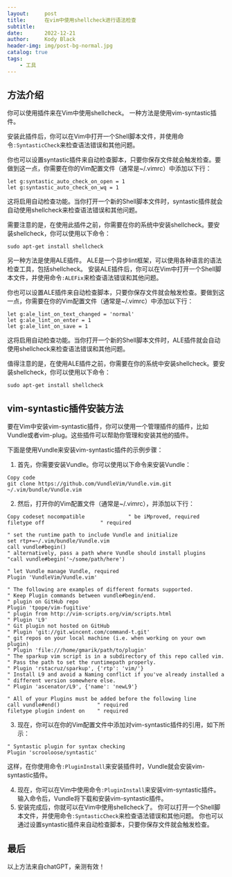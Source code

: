 ```yaml
---
layout:     post
title:      在vim中使用shellcheck进行语法检查
subtitle:   
date:       2022-12-21
author:     Kody Black
header-img: img/post-bg-normal.jpg
catalog: true
tags:
    - 工具
---
```


## 方法介绍

你可以使用插件来在Vim中使用shellcheck。 一种方法是使用vim-syntastic插件。

安装此插件后，你可以在Vim中打开一个Shell脚本文件，并使用命令`:SyntasticCheck`来检查语法错误和其他问题。

你也可以设置syntastic插件来自动检查脚本，只要你保存文件就会触发检查。要做到这一点，你需要在你的Vim配置文件（通常是~/.vimrc）中添加以下行：

```
let g:syntastic_auto_check_on_open = 1
let g:syntastic_auto_check_on_wq = 1
```

这将启用自动检查功能。当你打开一个新的Shell脚本文件时，syntastic插件就会自动使用shellcheck来检查语法错误和其他问题。

需要注意的是，在使用此插件之前，你需要在你的系统中安装shellcheck。要安装shellcheck，你可以使用以下命令：

```
sudo apt-get install shellcheck
```

另一种方法是使用ALE插件。 ALE是一个异步lint框架，可以使用各种语言的语法检查工具，包括shellcheck。 安装ALE插件后，你可以在Vim中打开一个Shell脚本文件，并使用命令`:ALEFix`来检查语法错误和其他问题。

你也可以设置ALE插件来自动检查脚本，只要你保存文件就会触发检查。要做到这一点，你需要在你的Vim配置文件（通常是~/.vimrc）中添加以下行：

```
let g:ale_lint_on_text_changed = 'normal'
let g:ale_lint_on_enter = 1
let g:ale_lint_on_save = 1
```

这将启用自动检查功能。当你打开一个新的Shell脚本文件时，ALE插件就会自动使用shellcheck来检查语法错误和其他问题。

值得注意的是，在使用ALE插件之前，你需要在你的系统中安装shellcheck。要安装shellcheck，你可以使用以下命令：

```
sudo apt-get install shellcheck
```

## vim-syntastic插件安装方法

要在Vim中安装vim-syntastic插件，你可以使用一个管理插件的插件，比如Vundle或者vim-plug。这些插件可以帮助你管理和安装其他的插件。

下面是使用Vundle来安装vim-syntastic插件的示例步骤：

1. 首先，你需要安装Vundle。你可以使用以下命令来安装Vundle：

```
Copy code
git clone https://github.com/VundleVim/Vundle.vim.git ~/.vim/bundle/Vundle.vim
```

2. 然后，打开你的Vim配置文件（通常是~/.vimrc），并添加以下行：

```
Copy codeset nocompatible              " be iMproved, required
filetype off                  " required

" set the runtime path to include Vundle and initialize
set rtp+=~/.vim/bundle/Vundle.vim
call vundle#begin()
" alternatively, pass a path where Vundle should install plugins
"call vundle#begin('~/some/path/here')

" let Vundle manage Vundle, required
Plugin 'VundleVim/Vundle.vim'

" The following are examples of different formats supported.
" Keep Plugin commands between vundle#begin/end.
" plugin on GitHub repo
Plugin 'tpope/vim-fugitive'
" plugin from http://vim-scripts.org/vim/scripts.html
" Plugin 'L9'
" Git plugin not hosted on GitHub
" Plugin 'git://git.wincent.com/command-t.git'
" git repos on your local machine (i.e. when working on your own plugin)
" Plugin 'file:///home/gmarik/path/to/plugin'
" The sparkup vim script is in a subdirectory of this repo called vim.
" Pass the path to set the runtimepath properly.
" Plugin 'rstacruz/sparkup', {'rtp': 'vim/'}
" Install L9 and avoid a Naming conflict if you've already installed a
" different version somewhere else.
" Plugin 'ascenator/L9', {'name': 'newL9'}

" All of your Plugins must be added before the following line
call vundle#end()            " required
filetype plugin indent on    " required
```

3. 现在，你可以在你的Vim配置文件中添加对vim-syntastic插件的引用，如下所示：

```
" Syntastic plugin for syntax checking
Plugin 'scrooloose/syntastic'
```

​	这样，在你使用命令`:PluginInstall`来安装插件时，Vundle就会安装vim-syntastic插件。

4. 现在，你可以在Vim中使用命令`:PluginInstall`来安装vim-syntastic插件。 输入命令后，Vundle将下载和安装vim-syntastic插件。
5. 安装完成后，你就可以在Vim中使用shellcheck了。 你可以打开一个Shell脚本文件，并使用命令`:SyntasticCheck`来检查语法错误和其他问题。 你也可以通过设置syntastic插件来自动检查脚本，只要你保存文件就会触发检查。

## 最后

以上方法来自chatGPT，亲测有效！
